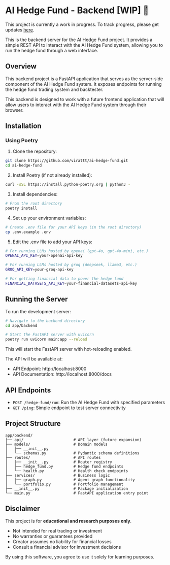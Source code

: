 # AI Hedge Fund - Backend [WIP] 🚧
This project is currently a work in progress.  To track progress, please get updates [here](https://x.com/virattt).

This is the backend server for the AI Hedge Fund project. It provides a simple REST API to interact with the AI Hedge Fund system, allowing you to run the hedge fund through a web interface.

## Overview

This backend project is a FastAPI application that serves as the server-side component of the AI Hedge Fund system. It exposes endpoints for running the hedge fund trading system and backtester.

This backend is designed to work with a future frontend application that will allow users to interact with the AI Hedge Fund system through their browser.

## Installation

### Using Poetry

1. Clone the repository:
```bash
git clone https://github.com/virattt/ai-hedge-fund.git
cd ai-hedge-fund
```

2. Install Poetry (if not already installed):
```bash
curl -sSL https://install.python-poetry.org | python3 -
```

3. Install dependencies:
```bash
# From the root directory
poetry install
```

4. Set up your environment variables:
```bash
# Create .env file for your API keys (in the root directory)
cp .env.example .env
```

5. Edit the .env file to add your API keys:
```bash
# For running LLMs hosted by openai (gpt-4o, gpt-4o-mini, etc.)
OPENAI_API_KEY=your-openai-api-key

# For running LLMs hosted by groq (deepseek, llama3, etc.)
GROQ_API_KEY=your-groq-api-key

# For getting financial data to power the hedge fund
FINANCIAL_DATASETS_API_KEY=your-financial-datasets-api-key
```

## Running the Server

To run the development server:

```bash
# Navigate to the backend directory
cd app/backend

# Start the FastAPI server with uvicorn
poetry run uvicorn main:app --reload
```

This will start the FastAPI server with hot-reloading enabled.

The API will be available at:
- API Endpoint: http://localhost:8000
- API Documentation: http://localhost:8000/docs

## API Endpoints

- `POST /hedge-fund/run`: Run the AI Hedge Fund with specified parameters
- `GET /ping`: Simple endpoint to test server connectivity

## Project Structure

```
app/backend/
├── api/                      # API layer (future expansion)
├── models/                   # Domain models
│   ├── __init__.py
│   └── schemas.py            # Pydantic schema definitions
├── routes/                   # API routes
│   ├── __init__.py           # Router registry
│   ├── hedge_fund.py         # Hedge fund endpoints
│   └── health.py             # Health check endpoints
├── services/                 # Business logic
│   ├── graph.py              # Agent graph functionality
│   └── portfolio.py          # Portfolio management
├── __init__.py               # Package initialization
└── main.py                   # FastAPI application entry point
```

## Disclaimer

This project is for **educational and research purposes only**.

- Not intended for real trading or investment
- No warranties or guarantees provided
- Creator assumes no liability for financial losses
- Consult a financial advisor for investment decisions

By using this software, you agree to use it solely for learning purposes.